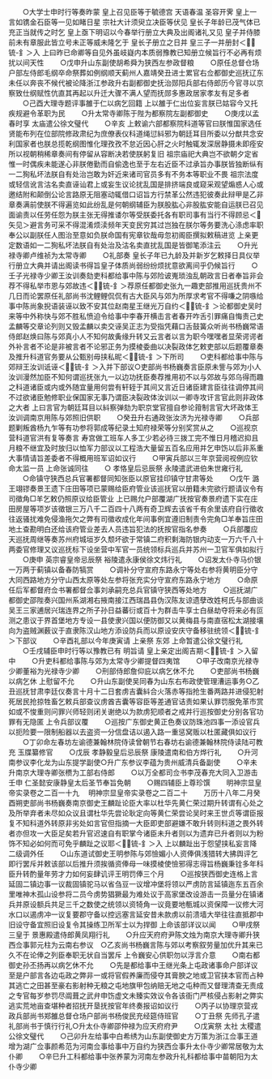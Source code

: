 <!-- { "loadSidebar": true } -->
　　○大学士申时行等奏昨蒙  皇上召见臣等于毓德宫  天语春温  圣容开霁  皇上一言如镌金石臣等一见如睹日星  宗社大计须臾立决臣等伏见  皇长子年龄已茂气体已充正当就传之时乞  皇上亟下明诏以今春举行册立大典及出阁诸礼又见  皇子并侍膝前未有章服此皆立号未正等威未隆乞于  皇长子册立之日并  皇三子一并册封＜锍-釒＞入  上曰昨已命卿等自见外虽岐嶷内本质弱豫教已知册立候旨行不必再有烦扰以间天性
　　○戊申升山东副使胡希舜为狭西左参政督粮
　　○原任总督仓场户部左侍郎毛纲卒命祭葬如例纲顺天蓟州人嘉靖癸丑进士累官右佥都御史巡抚辽东未任以奔丧不候代被论降浙江参政升右副都御史抚治郧阳兵部右侍郎历今官寻以京察致仕纲赋性伉直其再起以升迁大骤不满人望而抚郧多惠政居家孝友有足多者
　　○己酉大理寺题评事雒于仁以病乞回籍  上以雒于仁出位妄言朕已姑容今又托疾规避令革职为民
　　○升太常寺卿陈于陛为都察院左副都御史
　　○庚戌以孟春时享  太庙遣公徐文璧代
　　○辛亥  上敕谕六部都察院科道等官曰朕惟国家选任贤能布列在位部院修政肃纪为庶僚表仪科道绳愆紏邪为朝廷耳目所委以分猷共念安利国家者也朕总揽乾纲图惟化理孜孜不怠近因心肝之火时触辄发深居静摄未即痊安所以视朝稍稀章奏间有停留从容断决若使朕躬复旧  祖宗庙祀大典岂不欲朝夕定省惟一时偶疾未能遂心非朕倦勤而自偷逸也至于左右近臣不过承旨办事朕皆独断纵有一二狥私坏法朕自有处治岂敢为奸近来诸司官员多有不务本等职业不畏  祖宗法度或轻信讹言沽名卖直诬讪君上或妄生议论扰乱国是排挤端良或窥采观望煽惑人心或邀结附和颠倒公论言路原无阻塞动辄借口诏旨方行禁革公然违犯彼奏此辩甲是乙非章奏满前使朕不得遍览如此纷乱是何朝纲辅臣为朕股肱心非股肱安能自运朕已召见面谕责以任劳任怨为朕主张无得推诿尔等受朕委托各有职司事有当行不得顾忌＜矢见＞避言务可采不得混淆烦渎频年天变民穷其过岂独在朕尔等务要洗心涤虑率职奉公以副朕任人图治至意如负朕命国有宪章钦哉毋忽初阁臣撰拟敕稿进览  上亲更定数语如一二狥私坏法朕自有处治及沽名卖直扰乱国是皆御笔添注云
　　○升光禄寺卿卢维祯为太常寺卿
　　○礼部奏  皇长子年已九龄及并新岁乞敕择日具仪举行册立大典并请出阁读书得旨皇子体质尚弱纷纷烦扰意欲离间乎仍候旨行
　　○壬子光禄寺少卿王汝训奏劾吏科都给事中陈与郊险诐嵬琐浊乱朝政言日者奉旨非会荐不得私举市恩与郊故违＜锍-釒＞荐原任都御史张九一趣吏部推用巡抚贵州不几日而论罢原任礼部尚书沈鲤鲤侃侃有古大臣风与郊为所厚求考官不得嗛之阴嗾给事中陈尚象掜语装诬以致不安其位赵南星王继光万自约＜锍-釒＞论都御史吴时来等中外称快与郊不胜私愤迫令给事中李春开横击言者春开咋舌引罪痛自悔责己史孟麟等交章论列则又毁孟麟以卖交诬吴正志为受指凭藉口舌鼓簧众听尚书杨巍常语侍郎赵焕曰陈与郊真小人不知何故夤缘升转又云言者以言为职今嘿嘿者显荣谔谔者外补言者不论是非被言者不论邪正务为摸棱委曲以决裂政体乞敕吏部以后题覆章奏及推升科道官务要从公甄别毋挟私昵＜锍-釒＞下所司
　　○吏科都给事中陈与郊辩王汝训诋诬＜锍-釒＞入并下部议○吏部尚书杨巍奏言臣原未訾与郊为小人汝训漫然加臣不知何谓巡抚张九一以边功抚臣奏荐推用初不以与郊故与郊乌得而趣之科道诸臣或内或外随宜量用何尝有轩轾于其间又言近日诸臣建言臣往往调停其间不过欲诸臣勉修职业保国家无事乃谓臣决裂政体汝训以一卿寺攻讦言官此则非政体之大者  上曰言官为朝廷耳目以紏察弹劾为职京堂官擅自参论箝制言官大坏政体王汝训调南京用陈与郊照旧供职
　　○癸丑升右通政张汝济为光禄寺卿
　　○兵部题剿叛酋杨九乍等有功参将郭成等纪录土知府禄荣等分别奖赏从之
　　○巡视京营科道官洪有复等奏言  寿宫做工班车人多工少若必待三拨工完不惟日月稽迟抑且月粮不继宜及时放归以恤军力部议以工程浩大量留五百名应用并乞申饬以后非系重大事情请旨差委者不得概用班军诏如议行
　　○甲寅兵部以三年京营阅视例应钦命太监一员  上命张诚同往
　　○  孝恪皇后忌辰祭  永陵遣武进伯朱世雍行礼
　　○命镇守狭西总兵官署都督同知张臣以原官挂印镇守甘肃等处
　　○戊午  潞王翊镠奏景王遗下庄田等项已蒙赐给臣府管业该巡抚官以册籍未完欲行题请议令有司徵角□羊乞敕仍照原议给臣管业  上已赐允户部覆湖广抚按官奏景府遗下实在庄田房屋等项岁该徵银三万八千二百四十八两有奇卫辉去该省千有余里该府自行徵收往返骚扰难免侵渔拖欠之弊有司徵收成化年间事例宜遵旧制责令完角□羊奉旨庄田地土查勘明白还给该府管业差去人员违旨犯法的抚按官指名参奏
　　○兵部覆应天巡抚周继等奏苏州府城垣岁久颓坏欲于常镇二府积剩海防银内动支一万六千八十两委官修理又议巡抚标下设坐营中军官一员统领标兵巡兵并苏州一卫官军俱如拟行
　　○庚申  英宗睿皇帝忌辰祭  裕陵遣永康侯徐文炜行礼
　　○诏发太仆寺马价银一万两于蓟镇以备春防犒赏
　　○调补分守宣府东路永宁等处右参将黄明臣分守大同西路地方分守山西太原等处左参将张充实分守宣府东路永宁地方
　　○命原任后军都督府佥书署都督佥事刘承嗣充总兵官镇守狭西等处地方
　　○巡抚湖广都御史邵陛奏兴国州系湖湘右掖南接江西瑞昌县伪汉陈友谅遗孽改姓柯氏与部曲谈吴王三家逋居兴瑞连界之所子孙日益蕃衍或百十为群击牛享士白昼劫夺将来必有叵测之患议于界首堡地方专设一县使隶兴国以便防御又以黄梅县与南直宿松太湖接壤向为盗贼渊薮议于直隶陈汉山地方添设防兵而以原设安庆守备移驻统领＜锍-釒＞下部议
　　○辛酉礼部以今年庚寅请  上亲祭  东郊  上命暂遣公徐文璧行礼
　　○壬戌辅臣申时行等以豫教已有  明旨请  皇上亲定出阁吉期＜锍-釒＞入留中
　　○升吏科都给事陈与郊为太常寺少卿提督四夷馆
　　○甲子改南京光禄寺少卿董裕为光禄寺少卿
　　○刑部侍郎詹仰庇以病乞休不允
　　○吏部尚书杨巍以病乞休  上慰留不允
　　○升山东副使吴同春为山东右布政使管理漕运事务○乙丑巡抚甘肃李廷仪奏言十月十二日套虏吉囊紏合火落赤等指抢生番两路并进侵犯射死居民抢掠牲畜乞敕兵部查议虏酋吉囊等容臣等差通官诘责如果认罪罚服免革市赏如或不悛重则问罪兴师轻则闭关谢绝以为款虏犯顺者之戒并行巡按御史分别各官功罪有无隐匿  上令兵部议覆
　　○巡按广东御史黄正色奏议防珠池四事一添设官兵以扼险要一限制船器以去盗资一分信盘诘以遏入路一重惩窝贩以杜匿藏俱如议行
　　○丁卯命左春坊左谕德兼翰林院侍读曾朝节右春坊右谕德兼翰林院侍读陆可教充  玉牒纂修官
　　○戊辰  孝静毅皇后忌辰祭  康陵遣南和伯方烨行礼
　　○升河南参议李化龙为山东提学副使○升广东参议李蕴为贵州威清兵备副使
　　○辛未升南京大理寺卿张槚为工部右侍郎
　　○以万全都司佥书李茂春充大同入卫游击  壬申  仁圣懿安康静皇太后圣节奉旨免朝
　　○赐四辅臣上尊珍馔
　　明神宗显皇帝实录卷之二百一十九
　明神宗显皇帝实录卷之二百二十
　　万历十八年二月癸酉朔吏部尚书杨巍奏南京御史王麟趾论臣大率以杜华先黄仁荣过期升转谓有心处之及所举弃者未尽如众议且谓杜华先尝论耿定向等黄仁荣尝论吴时来王世贞等谓臣报复不知科道外转原非劣处如言官但指摘一大臣即吏部避嫌不敢升转则科道之畏外转者亦但攻一大臣足矣若升官迟速自有职掌今诸臣未升者则以为遗弃已升者则以为粉饰不知必如何而可免乎麟趾之议耶＜锍-釒＞入  上以麟趾出于怨望挟私妄言降二级调外任
　　○山东道试御史王明参陈与郊憸媚小人资俸俱浅猎转大拂舆评乞即行罢斥并敕该部以后推升须挨循资俸母一味摸棱使憸邪得志得旨杨巍秉铨多年科臣升转酌量年劳才力如何妄肆讥评王明罚俸三个月
　　○巡按狭西御史连格上言延固二镇边事一议裁固镇驼马以省刍豆一议增冲堡将领以严虏防言延镇迤东五百余里唯神木孤山设参将二员今虏势猖獗最为难处议于高家堡改设游击一员量分在镇诸兵并原设额兵共足三千之数使之统领以资犄角一议竟要地甎城以资保障一议修大河水口以遏虏冲一议复要郡守备以控远塞言延安昔未款虏以前溃墙大举往往直抵郡中旧设守备宜照旧设复令其操练卫所军士以为捍御  上命该部详议以闻
　　○甲戌祭  三皇于  景惠殿遣侍郎黄凤翔行礼
　　○升应天府府尹陈文烛为南京大理寺卿升狭西佥事郭元柱为云南右参议　○乙亥尚书杨巍言陈与郊以考察叙劳量加优升其来已久不在论俸之列臣奉职无状自当罢斥  上令巍安心供职勿以浮言介意
　　○南右都御史孙丕扬再以病乞休不允
　　○先是都给事中王继光条上屯政诸事命户部详议至是户部言各边屯政之弊非一或将官假养廉而侵夺其膏腴之地或卫官挟本官而占种其逃亡之田甚至豪右影射种无粮之屯地旗甲包纳赔无地之屯种而又督理清查无责成之专官每岁参罚尽阘葺之武弁申饬虚文未臻实效议令各该衙门严核侵占影射之弊实逃实荒地亩查堪种者招抚开垦抚按官年终奏报诏如议行
　　○丙子以协理京营戎政兵部尚书郑雒总督仓场户部尚书杨俊民充经筵侍班官
　　○丁丑祭  先师孔子遣礼部尚书于慎行行礼○升太仆寺卿邵仲禄为应天府府尹
　　○戊寅祭  太社  太稷遣公徐文璧代
　　○己卯升左给事中白希绣为山东副使御史方万策为浙江佥事王道增为湖广佥事颜希范为河南佥事给事中万自约为狭西佥事升太仆寺少卿常居敬为太仆卿
　　○辛巳升工科都给事中张养蒙为河南左参政升礼科都给事中苗朝阳为太仆寺少卿
